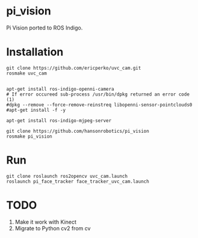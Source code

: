 pi_vision
=========

Pi Vision ported to ROS Indigo.

Installation
============

```
git clone https://github.com/ericperko/uvc_cam.git
rosmake uvc_cam


apt-get install ros-indigo-openni-camera
# If error occureed sub-process /usr/bin/dpkg returned an error code (1)
#dpkg --remove --force-remove-reinstreq libopenni-sensor-pointclouds0
#apt-get install -f -y

apt-get install ros-indigo-mjpeg-server

git clone https://github.com/hansonrobotics/pi_vision
rosmake pi_vision
```

Run
=======
```
git clone roslaunch ros2opencv uvc_cam.launch
roslaunch pi_face_tracker face_tracker_uvc_cam.launch
```


TODO
============
1. Make it work with Kinect
2. Migrate to Python cv2 from cv

